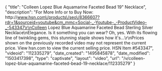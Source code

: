 {
    "title": "Colleen Lopez Blue Aquamarine Faceted Bead 19\" Necklace",
    "description": "For More Info or to Buy Now: http:\/\/www.hsn.com\/products\/seo\/8366607?rdr=1&sourceid=youtube&cm_mmc=Social-_-Youtube-_-ProductVideo-_-543347\r\nColleen Lopez Blue Aquamarine Faceted Bead Sterling Silver Necklace\nElegance. Is it something you can wear? Oh, yes. With its flowing line of twinkling gems, this stunning staple shows how it's...\r\nPrices shown on the previously recorded video may not represent the current price.  View hsn.com to view the current selling price. HSN Item #543347",
    "videoid": "112335279",
    "date_created": "1495845878",
    "date_modified": "1503417398",
    "type": "captivate",
    "layout": "video",
    "url": "\/v\/colleen-lopez-blue-aquamarine-faceted-bead-19-necklace\/112335279"
}